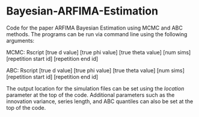 # Bayesian-ARFIMA-Estimation
Code for the paper ARFIMA Bayesian Estimation using MCMC and ABC methods. The programs can be run via command line using the following arguments:

MCMC:
Rscript [true d value] [true phi value] [true theta value] [num sims] [repetition start id] [repetition end id]

ABC:
Rscript [true d value] [true phi value] [true theta value] [num sims] [repetition start id] [repetition end id]

The output location for the simulation files can be set using the *location* parameter at the top of the code.
Additional parameters such as the innovation variance, series length, and ABC quantiles can also be set at the top of the code.
